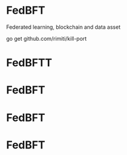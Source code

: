 # FedBFT
Federated learning, blockchain and data asset

go get github.com/rimiti/kill-port
# FedBFTT
# FedBFT
# FedBFT
# FedBFT
